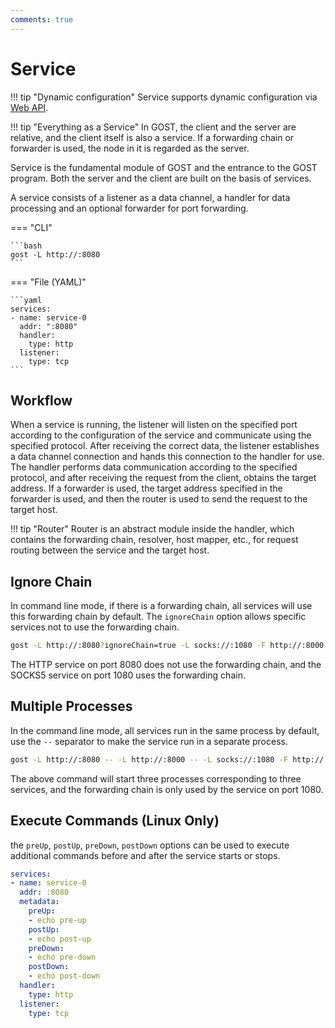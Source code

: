 ```yaml
---
comments: true
---
```


# Service

!!! tip "Dynamic configuration"
    Service supports dynamic configuration via [Web API](../tutorials/api/overview.md).

!!! tip "Everything as a Service"
    In GOST, the client and the server are relative, and the client itself is also a service. If a forwarding chain or forwarder is used, the node in it is regarded as the server.

Service is the fundamental module of GOST and the entrance to the GOST program. Both the server and the client are built on the basis of services.

A service consists of a listener as a data channel, a handler for data processing and an optional forwarder for port forwarding.

=== "CLI"

    ```bash
    gost -L http://:8080
    ```

=== "File (YAML)"

    ```yaml
    services:
    - name: service-0
      addr: ":8080"
      handler:
        type: http
      listener:
        type: tcp
    ```

## Workflow

When a service is running, the listener will listen on the specified port according to the configuration of the service and communicate using the specified protocol. After receiving the correct data, the listener establishes a data channel connection and hands this connection to the handler for use. The handler performs data communication according to the specified protocol, and after receiving the request from the client, obtains the target address. If a forwarder is used, the target address specified in the forwarder is used, and then the router is used to send the request to the target host.

!!! tip "Router"
    Router is an abstract module inside the handler, which contains the forwarding chain, resolver, host mapper, etc., for request routing between the service and the target host.

## Ignore Chain

In command line mode, if there is a forwarding chain, all services will use this forwarding chain by default. The `ignoreChain` option allows specific services not to use the forwarding chain.

```bash
gost -L http://:8080?ignoreChain=true -L socks://:1080 -F http://:8000
```

The HTTP service on port 8080 does not use the forwarding chain, and the SOCKS5 service on port 1080 uses the forwarding chain.

## Multiple Processes

In the command line mode, all services run in the same process by default, use the `--` separator to make the service run in a separate process.

```bash
gost -L http://:8080 -- -L http://:8000 -- -L socks://:1080 -F http://:8000
```

The above command will start three processes corresponding to three services, and the forwarding chain is only used by the service on port 1080.

## Execute Commands (Linux Only)

the `preUp`, `postUp`, `preDown`, `postDown` options can be used to execute additional commands before and after the service starts or stops.

```yaml
services:
- name: service-0
  addr: :8080
  metadata:
    preUp:
    - echo pre-up
    postUp:
    - echo post-up
    preDown:
    - echo pre-down
    postDown:
    - echo post-down
  handler:
    type: http
  listener:
    type: tcp
```